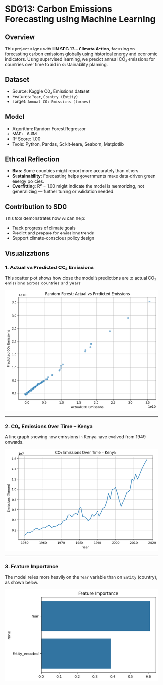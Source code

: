 # SDG13: Carbon Emissions Forecasting using Machine Learning

##  Overview
This project aligns with **UN SDG 13 – Climate Action**, focusing on forecasting carbon emissions globally using historical energy and economic indicators. Using supervised learning, we predict annual CO₂ emissions for countries over time to aid in sustainability planning.

## Dataset
- Source: Kaggle CO₂ Emissions dataset
- Features: `Year`, `Country (Entity)`
- Target: `Annual CO₂ Emissions (tonnes)`

## Model
- Algorithm: Random Forest Regressor
- MAE: ~6.6M
- R² Score: 1.00 
- Tools: Python, Pandas, Scikit-learn, Seaborn, Matplotlib

## Ethical Reflection
- **Bias**: Some countries might report more accurately than others.
- **Sustainability**: Forecasting helps governments make data-driven green energy policies.
- **Overfitting**: R² = 1.00 might indicate the model is memorizing, not generalizing — further tuning or validation needed.

## Contribution to SDG
This tool demonstrates how AI can help:
- Track progress of climate goals
- Predict and prepare for emissions trends
- Support climate-conscious policy design

## Visualizations

### 1. Actual vs Predicted CO₂ Emissions
This scatter plot shows how close the model’s predictions are to actual CO₂ emissions across countries and years.

![Actual vs Predicted](screenshots/actual-vs-predicted.png)

---

### 2. CO₂ Emissions Over Time – Kenya
A line graph showing how emissions in Kenya have evolved from 1949 onwards.

![Kenya Emissions](screenshots/kenya-emissions-trend.png)

---

### 3. Feature Importance
The model relies more heavily on the `Year` variable than on `Entity` (country), as shown below.

![Feature Importance](screenshots/feature-importance.png)
